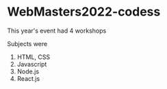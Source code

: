 # WebMasters2022-codess

This year's event had 4 workshops

Subjects were
1. HTML, CSS
2. Javascript
3. Node.js
4. React.js
